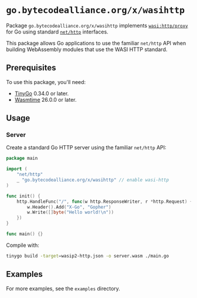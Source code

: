 # `go.bytecodealliance.org/x/wasihttp`

Package `go.bytecodealliance.org/x/wasihttp` implements [`wasi:http/proxy`](https://github.com/WebAssembly/wasi-http/blob/v0.2.0/proxy.md) for Go using standard [`net/http`](https://pkg.go.dev/net/http) interfaces.

This package allows Go applications to use the familiar `net/http` API when building WebAssembly modules that use the WASI HTTP standard.

## Prerequisites

To use this package, you'll need:

- [TinyGo](https://tinygo.org/) 0.34.0 or later.
- [Wasmtime](https://wasmtime.dev/) 26.0.0 or later.

## Usage

### Server

Create a standard Go HTTP server using the familiar `net/http` API:

```go
package main

import (
    "net/http"
    _ "go.bytecodealliance.org/x/wasihttp" // enable wasi-http
)

func init() {
    http.HandleFunc("/", func(w http.ResponseWriter, r *http.Request) {
        w.Header().Add("X-Go", "Gopher")
        w.Write([]byte("Hello world!\n"))
    })
}

func main() {}
```

Compile with:

```bash
tinygo build -target=wasip2-http.json -o server.wasm ./main.go
```

## Examples

For more examples, see the `examples` directory.
